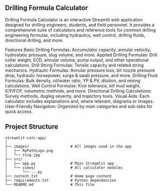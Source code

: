 ## Drilling Formula Calculator
Drilling Formula Calculator is an interactive Streamlit web application designed for drilling engineers, students, and field personnel. It provides a comprehensive suite of calculators and reference tools for common drilling engineering formulas, including hydraulics, well control, drilling fluids, directional drilling, and more.

Features
Basic Drilling Formulas: Accumulator capacity, annular velocity, hydrostatic pressure, slug volume, and more.
Applied Drilling Formulas: Drill collar weight, ECD, annular volume, pump output, and other operational calculations.
Drill String Formulas: Tensile capacity and related string mechanics.
Hydraulic Formulas: Annular pressure loss, bit nozzle pressure drop, hydraulic horsepower, surge & swab pressure, and more.
Drilling Fluid Formulas: Bulk density, oil/water ratio, YP & PV, dilution, and mixing calculations.
Well Control Formulas: Kick tolerance, kill mud weight, ICP/FCP, volumetric methods, and more.
Directional Drilling Calculations: Survey methods, dogleg severity, and trajectory tools.
Visual Aids: Each calculator includes explanations and, where relevant, diagrams or images.
User-Friendly Navigation: Organized by main categories and sub-tabs for quick access.

## Project Structure

```
streamlit-calc-app/
│
├── images/                   # All images used in the app
│   ├── RePathLogo.png
│   └── slug.jpg
├── src/
│   ├── app.py                # Main Streamlit app
│   └── views/                # All calculator modules
│       └── ...py
├── content.txt               # Home page content
├── requirements.txt          # Python dependencies
└── README.md                 # This file
```